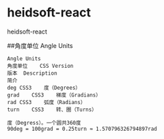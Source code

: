 # heidsoft-react
heidsoft-react

##角度单位 Angle Units
```
Angle Units
角度单位	CSS Version
版本	Description
简介
deg	CSS3	度（Degrees）
grad	CSS3	梯度（Gradians）
rad	CSS3	弧度（Radians）
turn	CSS3	转、圈（Turns）

度（Degress）。一个圆共360度
90deg = 100grad = 0.25turn ≈ 1.570796326794897rad
```
